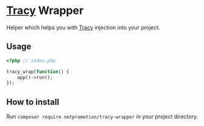 # [Tracy] Wrapper

Helper which helps you with [Tracy] injection into your project.


## Usage

```php
<?php // index.php

tracy_wrap(function() {
    app()->run();
});
```


## How to install

Run `composer require netpromotion/tracy-wrapper` in your project directory.



[Tracy]:https://tracy.nette.org/
